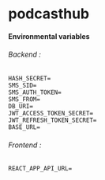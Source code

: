 # podcasthub


#### Environmental variables

###### Backend :

```
HASH_SECRET=
SMS_SID=
SMS_AUTH_TOKEN=
SMS_FROM=
DB_URI=
JWT_ACCESS_TOKEN_SECRET=
JWT_REFRESH_TOKEN_SECRET=
BASE_URL=
```

###### Frontend : 

```
REACT_APP_API_URL=
```
